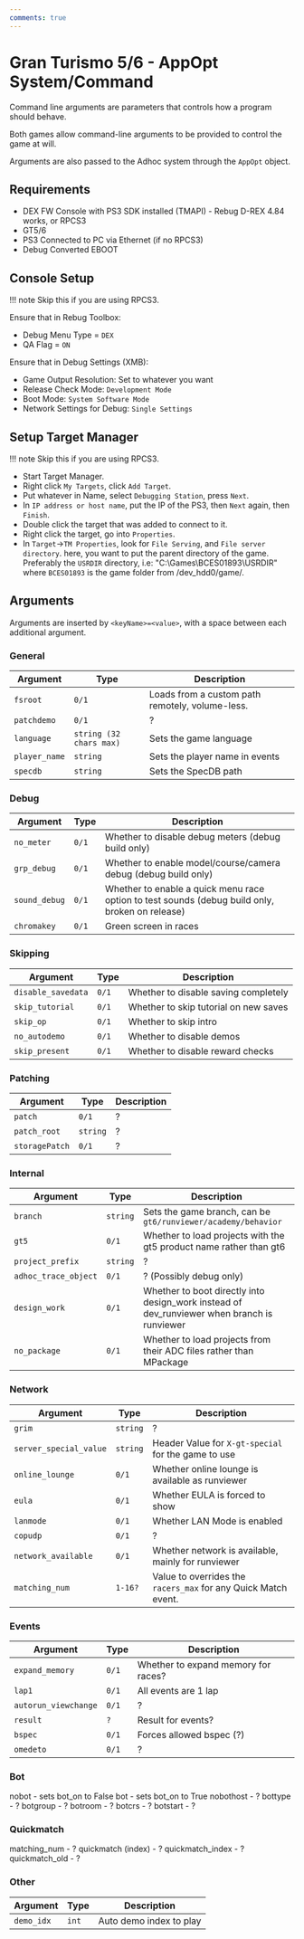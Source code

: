 ```yaml
---
comments: true
---
```


# Gran Turismo 5/6 - AppOpt System/Command
Command line arguments are parameters that controls how a program should behave.

Both games allow command-line arguments to be provided to control the game at will.

Arguments are also passed to the Adhoc system through the `AppOpt` object.

## Requirements
- DEX FW Console with PS3 SDK installed (TMAPI) - Rebug D-REX 4.84 works, or RPCS3
- GT5/6
- PS3 Connected to PC via Ethernet (if no RPCS3)
- Debug Converted EBOOT

## Console Setup
!!! note
    Skip this if you are using RPCS3.

Ensure that in Rebug Toolbox:

- Debug Menu Type = `DEX`
- QA Flag = `ON`

Ensure that in Debug Settings (XMB):

- Game Output Resolution: Set to whatever you want
- Release Check Mode: `Development Mode`
- Boot Mode: `System Software Mode`
- Network Settings for Debug: `Single Settings`

## Setup Target Manager
!!! note
    Skip this if you are using RPCS3.

* Start Target Manager.
* Right click `My Targets`, click `Add Target`.
* Put whatever in Name, select `Debugging Station`, press `Next`.
* In `IP address or host name`, put the IP of the PS3, then `Next` again, then `Finish`.
* Double click the target that was added to connect to it.
* Right click the target, go into `Properties`.
* In `Target`->`TM Properties`, look for `File Serving`, and `File server directory`. here, you want to put the parent directory of the game.
  Preferably the `USRDIR` directory, i.e: "C:\Games\BCES01893\USRDIR" where `BCES01893` is the game folder from /dev_hdd0/game/.

## Arguments 
Arguments are inserted by `<keyName>=<value>`, with a space between each additional argument.

### General

Argument| Type | Description
------------ | ------------- | -----------
`fsroot` | `0/1` | Loads from a custom path remotely, volume-less.
`patchdemo` | `0/1` | ?
`language` | `string (32 chars max)` | Sets the game language
`player_name` | `string` | Sets the player name in events
`specdb` | `string` | Sets the SpecDB path

### Debug
Argument| Type | Description
------------ | ------------- | -----------
`no_meter` | `0/1` | Whether to disable debug meters (debug build only)
`grp_debug` | `0/1` | Whether to enable model/course/camera debug (debug build only)
`sound_debug` | `0/1` | Whether to enable a quick menu race option to test sounds (debug build only, broken on release)
`chromakey` | `0/1` | Green screen in races

### Skipping
Argument| Type | Description
------------ | ------------- | -----------
`disable_savedata` | `0/1` | Whether to disable saving completely
`skip_tutorial` | `0/1` | Whether to skip tutorial on new saves
`skip_op` | `0/1` | Whether to skip intro
`no_autodemo` | `0/1` | Whether to disable demos
`skip_present` | `0/1` | Whether to disable reward checks

### Patching
Argument| Type | Description
------------ | ------------- | -----------
`patch` | `0/1` | ?
`patch_root` | `string` | ?
`storagePatch` | `0/1` | ?

### Internal
Argument| Type | Description
------------ | ------------- | -----------
`branch` | `string` | Sets the game branch, can be `gt6/runviewer/academy/behavior`
`gt5` | `0/1` | Whether to load projects with the gt5 product name rather than gt6
`project_prefix` | `string` | ?
`adhoc_trace_object` | `0/1` | ? (Possibly debug only)
`design_work` | `0/1` | Whether to boot directly into design_work instead of dev_runviewer when branch is runviewer
`no_package` | `0/1` | Whether to load projects from their ADC files rather than MPackage

### Network
Argument| Type | Description
------------ | ------------- | -----------
`grim` | `string` | ?
`server_special_value` | `string` | Header Value for `X-gt-special` for the game to use
`online_lounge` | `0/1` | Whether online lounge is available as runviewer
`eula` | `0/1` | Whether EULA is forced to show
`lanmode` | `0/1` | Whether LAN Mode is enabled
`copudp` | `0/1` | ?
`network_available` | `0/1` | Whether network is available, mainly for runviewer
`matching_num` | `1-16?` | Value to overrides the `racers_max` for any Quick Match event.

### Events
Argument| Type | Description
------------ | ------------- | -----------
`expand_memory` | `0/1` | Whether to expand memory for races?
`lap1` | `0/1` | All events are 1 lap
`autorun_viewchange` | `0/1` | ?
`result` | `?` | Result for events?
`bspec` | `0/1` | Forces allowed bspec (?)
`omedeto` | `0/1` | ?

### Bot

nobot - sets bot_on to False
bot - sets bot_on to True
nobothost - ?
bottype - ?
botgroup - ?
botroom - ?
botcrs - ?
botstart - ?

### Quickmatch

matching_num - ?
quickmatch (index) - ?
quickmatch_index - ?
quickmatch_old  - ?

### Other

Argument| Type | Description
------------ | ------------- | -----------
`demo_idx` | `int` | Auto demo index to play


